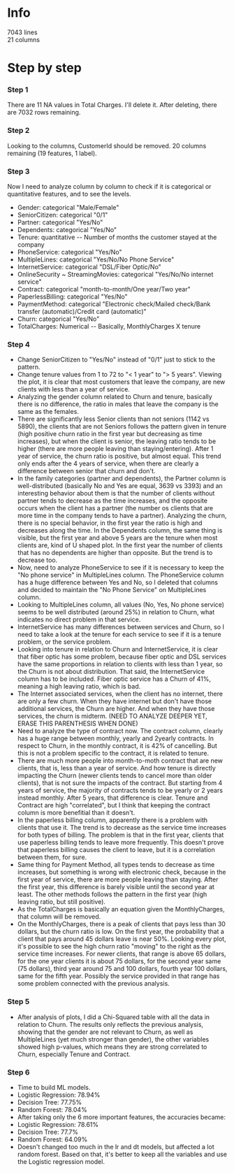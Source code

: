 # Info
7043 lines  
21 columns

# Step by step

### Step 1
There are 11 NA values in Total Charges. I'll delete it. After deleting, there are 7032 rows remaining.

### Step 2
Looking to the columns, CustomerId should be removed. 20 columns remaining (19 features, 1 label).

### Step 3
Now I need to analyze column by column to check if it is categorical or quantitative features, and to see the levels.  
- Gender: categorical "Male/Female"  
- SeniorCitizen: categorical "0/1"
- Partner: categorical "Yes/No"
- Dependents: categorical "Yes/No"
- Tenure: quantitative -- Number of months the customer stayed at the company
- PhoneService: categorical "Yes/No"
- MultipleLines: categorical "Yes/No/No Phone Service"
- InternetService: categorical "DSL/Fiber Optic/No"
- OnlineSecurity ~ StreamingMovies: categorical "Yes/No/No internet service"
- Contract: categorical "month-to-month/One year/Two year"
- PaperlessBilling: categorical "Yes/No"
- PaymentMethod: categorical "Electronic check/Mailed check/Bank transfer (automatic)/Credit card (automatic)"
- Churn: categorical "Yes/No"
- TotalCharges: Numerical -- Basically, MonthlyCharges X tenure

### Step 4
- Change SeniorCitizen to "Yes/No" instead of "0/1" just to stick to the pattern.
- Change tenure values from 1 to 72 to "< 1 year" to "> 5 years". Viewing the plot, it is clear that most customers that leave the company, are new clients with less than a year of service.
- Analyzing the gender column related to Churn and tenure, basically there is no difference, the ratio in males that leave the company is the same as the females.
- There are significantly less Senior clients than not seniors (1142 vs 5890), the clients that are not Seniors follows the pattern given in tenure (high positive churn ratio in the first year but decreasing as time increases), but when the client is senior, the leaving ratio tends to be higher (there are more people leaving than staying/entering). After 1 year of service, the churn ratio is positive, but almost equal. This trend only ends after the 4 years of service, when there are clearly a difference between senior that churn and don't.
- In the family categories (partner and dependents), the Partner column is well-distributed (basically No and Yes are equal, 3639 vs 3393) and an interesting behavior about them is that the number of clients without partner tends to decrease as the time increases, and the opposite occurs when the client has a partner (the number os clients that are more time in the company tends to have a partner). Analyzing the churn, there is no special behavior, in the first year the ratio is high and decreases along the time. In the Dependents column, the same thing is visible, but the first year and above 5 years are the tenure when most clients are, kind of U shaped plot. In the first year the number of clients that has no dependents are higher than opposite. But the trend is to decrease too.
- Now, need to analyze PhoneService to see if it is necessary to keep the "No phone service" in MultipleLines column. The PhoneService column has a huge difference between Yes and No, so I deleted that columns and decided to maintain the "No Phone Service" on MultipleLines column.
- Looking to MultipleLines column, all values (No, Yes, No phone service) seems to be well distributed (around 25%) in relation to Churn, what indicates no direct problem in that service.
- InternetService has many differences between services and Churn, so I need to take a look at the tenure for each service to see if it is a tenure problem, or the service problem.
- Looking into tenure in relation to Churn and InternetService, it is clear that fiber optic has some problem, because fiber optic and DSL services have the same proportions in relation to clients with less than 1 year, so the Churn is not about distribution. That said, the InternetService column has to be included. Fiber optic service has a Churn of 41%, meaning a high leaving ratio, which is bad.
- The Internet associated services, when the client has no internet, there are only a few churn. When they have internet but don't have those additional services, the Churn are higher. And when they have those services, the churn is midterm. (NEED TO ANALYZE DEEPER YET, ERASE THIS PARENTHESIS WHEN DONE)
- Need to analyze the type of contract now. The contract column, clearly has a huge range between monthly, yearly and 2yearly contracts. In respect to Churn, in the monthly contract, it is 42% of cancelling. But this is not a problem specific to the contract, it is related to tenure.
- There are much more people into month-to-moth contract that are new clients, that is, less than a year of service. And how tenure is directly impacting the Churn (newer clients tends to cancel more than older clients), that is not sure the impacts of the contract. But starting from 4 years of service, the majority of contracts tends to be yearly or 2 years instead monthly. After 5 years, that difference is clear. Tenure and Contract are high "correlated", but I think that keeping the contract column is more benefitial than it doesn't.
- In the paperless billing column, apparently there is a problem with clients that use it. The trend is to decrease as the service time increases for both types of billing. The problem is that in the first year, clients that use paperless billing tends to leave more frequently. This doesn't prove that paperless billing causes the client to leave, but it is a correlation between them, for sure.
- Same thing for Payment Method, all types tends to decrease as time increases, but something is wrong with electronic check, because in the first year of service, there are more people leaving than staying. After the first year, this difference is barely visible until the second year at least. The other methods follows the pattern in the first year (high leaving ratio, but still positive).
- As the TotalCharges is basically an equation given the MonthlyCharges, that column will be removed.
- On the MonthlyCharges, there is a peak of clients that pays less than 30 dollars, but the churn ratio is low. On the first year, the probability that a client that pays around 45 dollars leave is near 50%. Looking every plot, it's possible to see the high churn ratio "moving" to the right as the service time increases. For newer clients, that range is above 65 dollars, for the one year clients it is about 75 dollars, for the second year same (75 dollars), third year around 75 and 100 dollars, fourth year 100 dollars, same for the fifth year. Possibly the service provided in that range has some problem connected with the previous analysis.

### Step 5
- After analysis of plots, I did a Chi-Squared table with all the data in relation to Churn. The results only reflects the previous analysis, showing that the gender are not relevant to Churn, as well as MultipleLines (yet much stronger than gender), the other variables showed high p-values, which means they are strong correlated to Churn, especially Tenure and Contract.

### Step 6
- Time to build ML models.
- Logistic Regression: 78.94%
- Decision Tree: 77.75%
- Random Forest: 78.04%
- After taking only the 6 more important features, the accuracies became:
- Logistic Regression: 78.61%
- Decision Tree: 77.7%
- Random Forest: 64.09%
- Doesn't changed too much in the lr and dt models, but affected a lot random forest. Based on that, it's better to keep all the variables and use the Logistic regression model.
